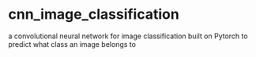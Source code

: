 # cnn_image_classification
a convolutional neural network for image classification built on Pytorch to predict what class an image belongs to
